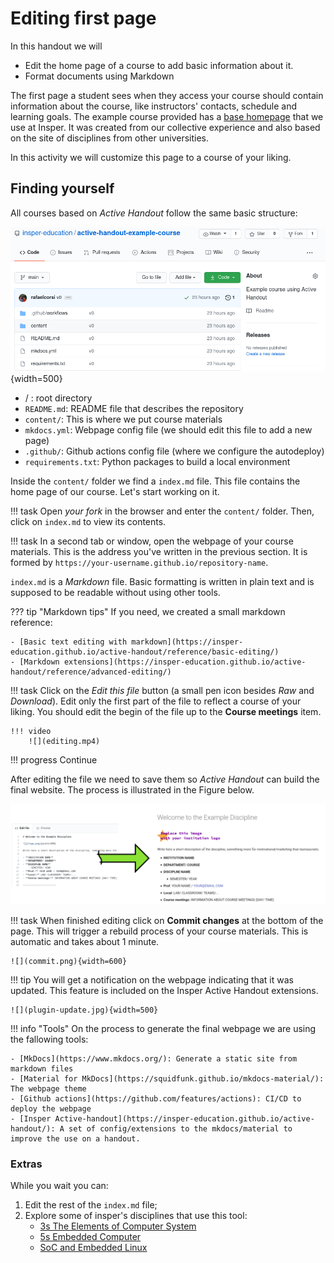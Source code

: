 # Editing first page

In this handout we will

* Edit the home page of a course to add basic information about it.
* Format documents using Markdown

The first page a student sees when they access your course should contain information about the course, like instructors' contacts, schedule and learning goals. The example course provided has a [base homepage](https://insper-education.github.io/active-handout-example-course/) that we use at Insper. It was created from our collective experience and also based on the site of disciplines from other universities.

In this activity we will customize this page to a course of your liking. 

## Finding yourself

All courses based on *Active Handout* follow the same basic structure:

![](files.png){width=500}

- / : root directory
- `README.md`: README file that describes the repository
- `content/`: This is where we put course materials
- `mkdocs.yml`: Webpage config file (we should edit this file to add a new page)
- `.github/`: Github actions config file (where we configure the autodeploy)
- `requirements.txt`: Python packages to build a local environment

Inside the `content/` folder we find a `index.md` file. This file contains the home page of our course. Let's start working on it.

!!! task
    Open *your fork* in the browser and enter the `content/` folder. Then, click on `index.md` to view its contents.

!!! task 
    In a second tab or window, open the webpage of your course materials. This is the address you've written in the previous section. It is formed by `https://your-username.github.io/repository-name`.

`index.md` is a *Markdown* file. Basic formatting is written in plain text and is supposed to be readable without using other tools. 

??? tip "Markdown tips"
    If you need, we created a small markdown reference:
    
    - [Basic text editing with markdown](https://insper-education.github.io/active-handout/reference/basic-editing/)
    - [Markdown extensions](https://insper-education.github.io/active-handout/reference/advanced-editing/)


!!! task
    Click on the *Edit this file* button (a small pen icon besides *Raw* and *Download*). Edit only the first part of the file to reflect a course of your liking. You should edit the begin of the file up to the **Course meetings** item.

    !!! video
        ![](editing.mp4)

!!! progress
    Continue

After editing the file we need to save them so *Active Handout* can build the final website. The process is illustrated in the Figure below.

![](md2web.png)


!!! task
    When finished editing click on **Commit changes** at the bottom of the page. This will trigger a rebuild process of your course materials. This is automatic and takes about 1 minute.

    ![](commit.png){width=600}


!!! tip
    You will get a notification on the webpage indicating that it was updated. This feature is included on the Insper Active Handout extensions.
    
    ![](plugin-update.jpg){width=500}


!!! info "Tools"
    On the process to generate the final webpage we are using the fallowing tools:
    
    - [MkDocs](https://www.mkdocs.org/): Generate a static site from markdown files
    - [Material for MkDocs](https://squidfunk.github.io/mkdocs-material/): The webpage theme 
    - [Github actions](https://github.com/features/actions): CI/CD to deploy the webpage
    - [Insper Active-handout](https://insper-education.github.io/active-handout/): A set of config/extensions to the mkdocs/material to improve the use on a handout.
    

### Extras

While you wait you can:

1. Edit the rest of the `index.md` file;
1. Explore some of insper's disciplines that use this tool:
    - [3s The Elements of Computer System](https://insper.github.io/Z01.1/)
    - [5s Embedded Computer](https://insper.github.io/ComputacaoEmbarcada/)
    - [SoC and Embedded Linux](https://insper.github.io/Embarcados-Avancados/)
